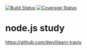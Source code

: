 [![Build Status](https://travis-ci.org/stden/nodejs_study.svg?branch=master)](https://travis-ci.org/stden/nodejs_study)
[![Coverage Status](https://coveralls.io/repos/github/stden/nodejs_study/badge.svg?branch=master)](https://coveralls.io/github/stden/nodejs_study?branch=master)


node.js study
=============

https://github.com/dwyl/learn-travis

